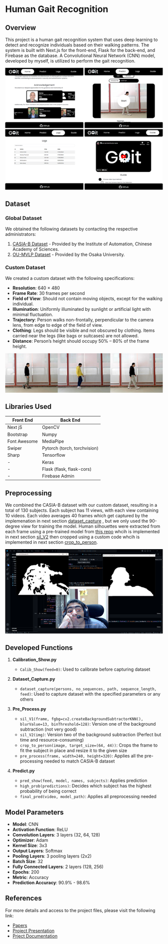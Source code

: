 # Human Gait Recognition

## Overview
This project is a human gait recognition system that uses deep learning to detect and recognize individuals based on their walking patterns. The system is built with Next.js for the front-end, Flask for the back-end, and Firebase as the database. A Convolutional Neural Network (CNN) model, developed by myself, is utilized to perform the gait recognition.

![website Screenshots](https://github.com/LanceAziz/Human-Gait-Identification/blob/main/Images/Image%201.png)


## Dataset

### Global Dataset
We obtained the following datasets by contacting the respective administrators:
1. [CASIA-B Dataset](http://www.cbsr.ia.ac.cn/english/Gait%20Databases.asp) - Provided by the Institute of Automation, Chinese Academy of Sciences.
2. [OU-MVLP Dataset](http://www.am.sanken.osaka-u.ac.jp/BiometricDB/GaitMVLP.html) - Provided by the Osaka University.

### Custom Dataset
We created a custom dataset with the following specifications:
- **Resolution**: 640 × 480
- **Frame Rate**: 30 frames per second
- **Field of View**: Should not contain moving objects, except for the walking individual.
- **Illumination**: Uniformly illuminated by sunlight or artificial light with minimal fluctuation.
- **Trajectory**: Person walks non-frontally, perpendicular to the camera lens, from edge to edge of the field of view.
- **Clothing**: Legs should be visible and not obscured by clothing. Items carried near the legs (like bags or suitcases) are not allowed.
- **Distance**: Person’s height should occupy 50% – 80% of the frame height.

![Custom Dataset Shooting Screenshots](https://github.com/LanceAziz/Human-Gait-Identification/blob/main/Images/Image%202.png)

## Libraries Used

<table>
   <thead>
      <tr>
            <th>Front End</th>
            <th>Back End</th>
      </tr>
   </thead>
   <tbody>
      <tr>
            <td>Next jS</td>
            <td>OpenCV</td>
      </tr>
      <tr>
            <td>Bootstrap</td>
            <td>Numpy</td>
      </tr>
      <tr>
            <td>Font Awesome</td>
            <td>MediaPipe</td>
      </tr>
      <tr>
            <td>Swiper</td>
            <td>Pytorch (torch, torchvision)</td>
      </tr>
      <tr>
            <td>Sharp</td>
            <td>Tensorflow</td>
      </tr>
      <tr>
            <td>-</td>
            <td>Keras</td>
      </tr>
      <tr>
            <td>-</td>
            <td>Flask (flask, flask-cors)</td>
      </tr>
      <tr>
            <td>-</td>
            <td>Firebase Admin</td>
      </tr>
   </tbody>
</table>

## Preprocessing
We combined the CASIA-B dataset with our custom dataset, resulting in a total of 130 subjects. Each subject has 11 views, with each view containing 10 videos. Each video averages 40 frames which get captured by the implemenation in next section [dataset_capture](https://github.com/LanceAziz/Human-Gait-Identification/tree/main?tab=readme-ov-file#developed-functions) , but we only used the 90-degree view for training the model. Human silhouettes were extracted from each frame using a pre-trained model from [this repo](https://github.com/jordankzf/human-silhouette-extractor) whcih is implemented in next section [sil_V2](https://github.com/LanceAziz/Human-Gait-Identification/tree/main?tab=readme-ov-file#developed-functions) then cropped using a custom code whcih is implemented in next section [crop_to_person](https://github.com/LanceAziz/Human-Gait-Identification/tree/main?tab=readme-ov-file#developed-functions).

![Preprocessing Stage Screenshots](https://github.com/LanceAziz/Human-Gait-Identification/blob/main/Images/Image%203.png)

## Developed Functions

1. **Calibration_Show.py**
   - `Calib_Show(feed=0)`: Used to calibrate before capturing dataset

2. **Dataset_Capture.py**
   - `dataset_capture(persons, no_sequences, path, sequence_length, feed)`: Used to capture dataset with the specified parameters or any others

3. **Pre_Process.py**
   - `sil_V1(frame, fgbg=cv2.createBackgroundSubtractorKNN(), blurValue=13, binThreshold=128)`: Version one of the background subtraction (not very good)
   - `sil_V2(img)`: Version two of the background subtraction (Perfect but time and resource-consuming)
   - `crop_to_person(image, target_size=(64, 44))`: Crops the frame to fit the subject in place and resize it to the given size
   - `pre_process(frame, width=240, height=320)`: Applies all the pre-processing needed to match CASIA-B dataset

4. **Predict.py**
   - `pred_show(feed, model, names, subjects)`: Applies prediction
   - `high_prob(predictions)`: Decides which subject has the highest probability of being correct
   - `final_pred(video, model_path)`: Applies all preprocessing needed

## Model Parameters
- **Model**: CNN
- **Activation Function**: ReLU
- **Convolution Layers**: 3 layers (32, 64, 128)
- **Optimizer**: Adam
- **Kernel Size**: 3x3
- **Output Layers**: Softmax
- **Pooling Layers**: 3 pooling layers (2x2)
- **Batch Size**: 32
- **Fully Connected Layers**: 2 layers (128, 256)
- **Epochs**: 200
- **Metric**: Accuracy
- **Prediction Accuracy**: 90.9% - 98.6%

## References
For more details and access to the project files, please visit the following link:
- [Papers](https://drive.google.com/drive/folders/1gg3QxzGaEgoNfJHqdIfawpqWiyNAnPIG?usp=sharing)
- [Project Presentation](https://docs.google.com/presentation/d/1OnKiwiAxGaU0qXdyUYWUnzbNxZa1q-avD-DjpoMIrT8/edit?usp=sharing)
- [Prject Documentation](https://docs.google.com/document/d/1_24qzsbDrQGXjzNLKJijXmUYFotNcfmQXKVJIIzbKDE/edit?usp=drive_link)
